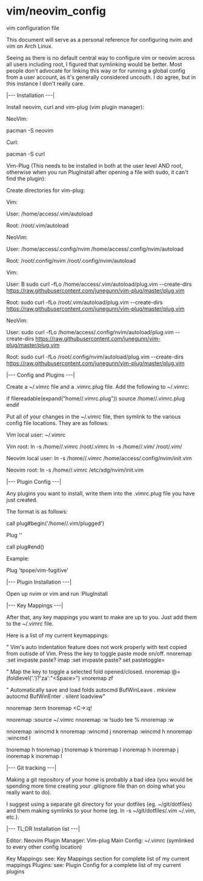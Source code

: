 # vim/neovim_config
vim configuration file

This document will serve as a personal reference for configuring nvim and vim on Arch Linux. 

Seeing as there is no default central way to configure vim or neovim across all users including root, I figured that
symlinking would be better. Most people don't advocate for linking this way or for running a global config from a user
account, as it's generally considered uncouth. I do agree, but in this instance I don't really care. 


|--- Installation ---|

Install neovim, curl and vim-plug (vim plugin manager):

NeoVim:

pacman -S neovim 

Curl:

pacman -S curl

Vim-Plug (This needs to be installed in both at the user level AND root, otherwise when you run PlugInstall after opening a 
file with sudo, it can't find the plugin): 

Create directories for vim-plug:


Vim:

User:
/home/access/.vim/autoload

Root:
/root/.vim/autoload

NeoVim:

User:
/home/access/.config/nvim
/home/access/.config/nvim/autoload

Root:
/root/.config/nvim
/root/.config/nvim/autoload

Vim:

User:
B
sudo curl -fLo /home/access/.vim/autoload/plug.vim --create-dirs https://raw.githubusercontent.com/junegunn/vim-plug/master/plug.vim

Root:
sudo curl -fLo /root/.vim/autoload/plug.vim --create-dirs https://raw.githubusercontent.com/junegunn/vim-plug/master/plug.vim

NeoVim:

User:
sudo curl -fLo /home/access/.config/nvim/autoload/plug.vim --create-dirs https://raw.githubusercontent.com/junegunn/vim-plug/master/plug.vim

Root:
sudo curl -fLo /root/.config/nvim/autoload/plug.vim --create-dirs https://raw.githubusercontent.com/junegunn/vim-plug/master/plug.vim



|--- Config and Plugins ---|

Create a ~/.vimrc file and a .vimrc.plug file. Add the following to ~/.vimrc:

 if filereadable(expand("home/<user>/.vimrc.plug"))
    source /home/<user>/.vimrc.plug
 endif

Put all of your changes in the ~/.vimrc file, then symlink to the various config file locations. They are as follows:

Vim local user:
~/.vimrc

Vim root: 
ln -s /home/<user>/.vimrc   /root/.vimrc
ln -s /home/<user>/.vim/    /root/.vim/

Neovim local user:
ln -s /home/<user>/.vimrc   /home/access/.config/nvim/init.vim

Neovim root:
ln -s /home/<user>/.vimrc   /etc/xdg/nvim/init.vim


|--- Plugin Config ---|

Any plugins you want to install, write them into the .vimrc.plug file you have just created. 

The format is as follows:

call plug#begin('/home/<user>/.vim/plugged')

Plug '<plugin shorthand for git>'

call plug#end()

Example:

Plug 'tpope/vim-fugitive'


|--- Plugin Installation ---|

Open up nvim or vim and run :PlugInstall


|--- Key Mappings ---|

After that, any key mappings you want to make are up to you. Just add them to the ~/.vimrc file. 

Here is a list of my current keymappings:

" Vim's auto indentation feature does not work properly with text copied from outisde of Vim. Press the <F2> key to toggle paste mode on/off.
nnoremap <F2> :set invpaste paste?<CR>
imap <F2> <C-O>:set invpaste paste?<CR>
set pastetoggle=<F2>

" Map the <Space> key to toggle a selected fold opened/closed.
nnoremap <silent> <Space> @=(foldlevel('.')?'za':"\<Space>")<CR>
vnoremap <Space> zf

" Automatically save and load folds
autocmd BufWinLeave *.* mkview
autocmd BufWinEnter *.* silent loadview"

nnoremap <C-d> :term<CR>
tnoremap <Esc> <C-\><C-n>:q!<CR>

nnoremap <C-F10> :source ~/.vimrc<CR>
nnoremap <C-F9> :w !sudo tee %<CR>
nnoremap <C-x> :w<CR>

nnoremap <C-k> :wincmd k<CR>
nnoremap <C-j> :wincmd j<CR>
nnoremap <C-h> :wincmd h<CR>
nnoremap <C-l> :wincmd l<CR>

tnoremap <C-h> <C-w>h<CR>
tnoremap <C-j> <C-w>j<CR>
tnoremap <C-k> <C-w>k<CR>
tnoremap <C-l> <C-w>l<CR>
inoremap <C-h> <C-w>h<CR>
inoremap <C-j> <C-w>j<CR>
inoremap <C-k> <C-w>k<CR>
inoremap <C-l> <C-w>l<CR>




|--- Git tracking ---|

Making a git repository of your home is probably a bad idea (you would be spending more time creating your .gitignore file than on doing what you really want to do).

I suggest using a separate git directory for your dotfiles (eg. ~/git/dotfiles) and them making symlinks to your home (eg. ln -s ~/git/dotfiles/.vim ~/.vim, etc.).


|--- TL;DR Installation list ---|

Editor:           Neovim
Plugin Manager:   Vim-plug
Main Config:      ~/.vimrc (symlinked to every other config location)

Key Mappings:     see: Key Mappings section for complete list of my current mappings
Plugins:          see: Plugin Config for a complete list of my current plugins 
